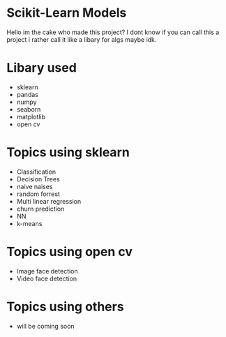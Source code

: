 # Scikit-Learn Models

Hello im the cake who made this project? 
I dont know if you can call this a project
i rather call it like a libary for algs
maybe idk.


# Libary used
- sklearn
- pandas
- numpy
- seaborn
- matplotlib
- open cv

# Topics using sklearn
- Classification
- Decision Trees
- naive naises
- random forrest
- Multi linear regression
- churn prediction
- NN
- k-means

# Topics using open cv
- Image face detection
- Video face detection

# Topics using others
- will be coming soon
